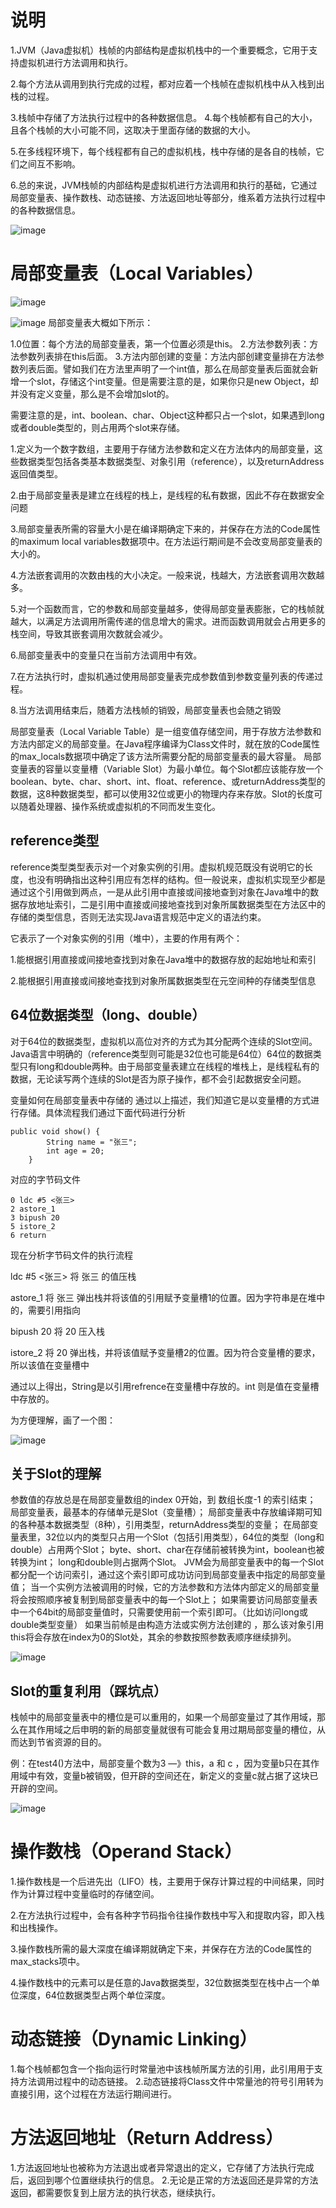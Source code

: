 # 说明
1.JVM（Java虚拟机）栈帧的内部结构是虚拟机栈中的一个重要概念，它用于支持虚拟机进行方法调用和执行。

2.每个方法从调用到执行完成的过程，都对应着一个栈帧在虚拟机栈中从入栈到出栈的过程。

3.栈帧中存储了方法执行过程中的各种数据信息。
4.每个栈帧都有自己的大小，且各个栈帧的大小可能不同，这取决于里面存储的数据的大小。

5.在多线程环境下，每个线程都有自己的虚拟机栈，栈中存储的是各自的栈帧，它们之间互不影响。

6.总的来说，JVM栈帧的内部结构是虚拟机进行方法调用和执行的基础，它通过局部变量表、操作数栈、动态链接、方法返回地址等部分，维系着方法执行过程中的各种数据信息。

![image](https://github.com/user-attachments/assets/c09e5030-d7da-439b-9ce7-f138cd565207)

# 局部变量表（Local Variables）

![image](https://github.com/user-attachments/assets/9c9b9a5f-51f3-45cf-a858-f8538aa184a7)


![image](https://github.com/user-attachments/assets/2ff2fbc3-58a2-40a3-b373-0908d9ee6d79)
局部变量表大概如下所示：

1.0位置：每个方法的局部变量表，第一个位置必须是this。
2.方法参数列表：方法参数列表排在this后面。
3.方法内部创建的变量：方法内部创建变量排在方法参数列表后面。譬如我们在方法里声明了一个int值，那么在局部变量表后面就会新增一个slot，存储这个int变量。但是需要注意的是，如果你只是new Object，却并没有定义变量，那么是不会增加slot的。

需要注意的是，int、boolean、char、Object这种都只占一个slot，如果遇到long或者double类型的，则占用两个slot来存储。


1.定义为一个数字数组，主要用于存储方法参数和定义在方法体内的局部变量，这些数据类型包括各类基本数据类型、对象引用（reference），以及returnAddress返回值类型。

2.由于局部变量表是建立在线程的栈上，是线程的私有数据，因此不存在数据安全问题

3.局部变量表所需的容量大小是在编译期确定下来的，并保存在方法的Code属性的maximum local variables数据项中。在方法运行期间是不会改变局部变量表的大小的。

4.方法嵌套调用的次数由栈的大小决定。一般来说，栈越大，方法嵌套调用次数越多。

5.对一个函数而言，它的参数和局部变量越多，使得局部变量表膨胀，它的栈帧就越大，以满足方法调用所需传递的信息增大的需求。进而函数调用就会占用更多的栈空间，导致其嵌套调用次数就会减少。

6.局部变量表中的变量只在当前方法调用中有效。

7.在方法执行时，虚拟机通过使用局部变量表完成参数值到参数变量列表的传递过程。

8.当方法调用结束后，随着方法栈帧的销毁，局部变量表也会随之销毁

局部变量表（Local Variable Table）是一组变值存储空间，用于存放方法参数和方法内部定义的局部变量。在Java程序编译为Class文件时，就在放的Code属性的max_locals数据项中确定了该方法所需要分配的局部变量表的最大容量。 局部变量表的容量以变量槽（Variable Slot）为最小单位。每个Slot都应该能存放一个boolean、byte、char、short、int、float、reference、或returnAddress类型的数据，这8种数据类型，都可以使用32位或更小的物理内存来存放。Slot的长度可以随着处理器、操作系统或虚拟机的不同而发生变化。

## reference类型
reference类型类型表示对一个对象实例的引用。虚拟机规范既没有说明它的长度，也没有明确指出这种引用应有怎样的结构。但一般说来，虚拟机实现至少都是通过这个引用做到两点，一是从此引用中直接或间接地查到对象在Java堆中的数据存放地址索引，二是引用中直接或间接地查找到对象所属数据类型在方法区中的存储的类型信息，否则无法实现Java语言规范中定义的语法约束。

它表示了一个对象实例的引用（堆中），主要的作用有两个：

1.能根据引用直接或间接地查找到对象在Java堆中的数据存放的起始地址和索引

2.能根据引用直接或间接地查找到对象所属数据类型在元空间种的存储类型信息

## 64位数据类型（long、double）
对于64位的数据类型，虚拟机以高位对齐的方式为其分配两个连续的Slot空间。Java语言中明确的（reference类型则可能是32位也可能是64位）64位的数据类型只有long和double两种。由于局部变量表建立在线程的堆栈上，是线程私有的数据，无论读写两个连续的Slot是否为原子操作，都不会引起数据安全问题。

变量如何在局部变量表中存储的
通过以上描述，我们知道它是以变量槽的方式进行存储。具体流程我们通过下面代码进行分析

```
public void show() {
        String name = "张三";
        int age = 20;
    }
```

对应的字节码文件

```
0 ldc #5 <张三>
2 astore_1
3 bipush 20
5 istore_2
6 return
```

现在分析字节码文件的执行流程

ldc #5 <张三>
将 张三 的值压栈

astore_1
将 张三 弹出栈并将该值的引用赋予变量槽1的位置。因为字符串是在堆中的，需要引用指向

bipush 20
将 20 压入栈

istore_2
将 20 弹出栈，并将该值赋予变量槽2的位置。因为符合变量槽的要求，所以该值在变量槽中

通过以上得出，String是以引用refrence在变量槽中存放的。int 则是值在变量槽中存放的。

为方便理解，画了一个图：

![image](https://github.com/user-attachments/assets/53b2170d-d0d0-40ec-abcb-85512f9abc15)

## 关于Slot的理解

参数值的存放总是在局部变量数组的index 0开始，到 数组长度-1 的索引结束；
局部变量表，最基本的存储单元是Slot（变量槽）；
局部变量表中存放编译期可知的各种基本数据类型（8种），引用类型，returnAddress类型的变量；
在局部变量表里，32位以内的类型只占用一个Slot（包括引用类型），64位的类型（long和double）占用两个Slot；
byte、short、char在存储前被转换为int，boolean也被转换为int；
long和double则占据两个Slot。
JVM会为局部变量表中的每一个Slot都分配一个访问索引，通过这个索引即可成功访问到局部变量表中指定的局部变量值；
当一个实例方法被调用的时候，它的方法参数和方法体内部定义的局部变量将会按照顺序被复制到局部变量表中的每一个Slot上；
如果需要访问局部变量表中一个64bit的局部变量值时，只需要使用前一个索引即可。（比如访问long或double类型变量）
如果当前帧是由构造方法或实例方法创建的 ，那么该对象引用this将会存放在index为0的Slot处，其余的参数按照参数表顺序继续排列。

![image](https://github.com/user-attachments/assets/9c1b8137-0874-4313-866b-03d09b084c51)

## Slot的重复利用（踩坑点）
栈帧中的局部变量表中的槽位是可以重用的，如果一个局部变量过了其作用域，那么在其作用域之后申明的新的局部变量就很有可能会复用过期局部变量的槽位，从而达到节省资源的目的。

例：在test4()方法中，局部变量个数为3 —》this，a 和 c ，因为变量b只在其作用域中有效，变量b被销毁，但开辟的空间还在，新定义的变量c就占据了这块已开辟的空间。

![image](https://github.com/user-attachments/assets/35dce6a8-23ae-4f59-87f0-9e47f3255214)


# 操作数栈（Operand Stack）
1.操作数栈是一个后进先出（LIFO）栈，主要用于保存计算过程的中间结果，同时作为计算过程中变量临时的存储空间。

2.在方法执行过程中，会有各种字节码指令往操作数栈中写入和提取内容，即入栈和出栈操作。

3.操作数栈所需的最大深度在编译期就确定下来，并保存在方法的Code属性的max_stacks项中。

4.操作数栈中的元素可以是任意的Java数据类型，32位数据类型在栈中占一个单位深度，64位数据类型占两个单位深度。

# 动态链接（Dynamic Linking）
1.每个栈帧都包含一个指向运行时常量池中该栈帧所属方法的引用，此引用用于支持方法调用过程中的动态链接。
2.动态链接将Class文件中常量池的符号引用转为直接引用，这个过程在方法运行期间进行。

# 方法返回地址（Return Address）
1.方法返回地址也被称为方法退出或者异常退出的定义，它存储了方法执行完成后，返回到哪个位置继续执行的信息。
2.无论是正常的方法返回还是异常的方法返回，都需要恢复到上层方法的执行状态，继续执行。
